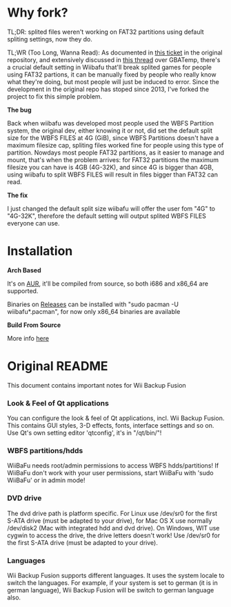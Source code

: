 # Why fork?
TL;DR: splited files weren't working on FAT32 partitions using default spliting settings, now they do.

TL;WR (Too Long, Wanna Read):
As documented in [this ticket](https://sourceforge.net/p/wiibafu/tickets/9/#c208 "this ticket") in the original repository,  and extensively discussed in [this thread](https://gbatemp.net/threads/wii-backup-managers-in-gnu-linux-wbfs-conversion-issues.508655/ "this thread") over GBATemp, there's a crucial default setting in Wiibafu that'll break splited games for people using FAT32 partions, it can be manually fixed by people who really know what they're doing, but most people will just be induced to error. Since the development in the original repo has stoped since 2013, I've forked the project to fix this simple problem.

**The bug**

Back when wiibafu was developed most people used the WBFS Partition system, the original dev, either knowing it or not, did set the default split size for the WBFS FILES at 4G (GiB), since WBFS Partitions doesn't have a maximum filesize cap, spliting files worked fine for people using this type of partition. Nowdays most people FAT32 partitions, as it easier to manage and mount, that's when the problem arrives: for FAT32 partitions the maximum filesize you can have is 4GB (4G-32K), and since 4G is bigger than 4GB, using wiibafu to split WBFS FILES will result in files bigger than FAT32 can read.

**The fix**

I just changed the default split size wiibafu will offer the user fom "4G" to "4G-32K", therefore the default setting will output splited WBFS FILES everyone can use.

# Installation

**Arch Based**

It's on [AUR](https://aur.archlinux.org/packages/wiibafu/ "AUR"), it'll be compiled from source, so both i686 and x86_64 are supported.

Binaries on [Releases](https://github.com/evertonstz/wiibafu/releases "Releases") can be installed with "sudo pacman -U wiibafu*.pacman", for now only x86_64 binaries are available

**Build From Source**

More info [here](https://github.com/evertonstz/wiibafu/blob/master/INSTALL "here")

# Original README
This document contains important notes for Wii Backup Fusion


### Look & Feel of Qt applications

You can configure the look & feel of Qt applications, incl. Wii Backup Fusion.
This contains GUI styles, 3-D effects, fonts, interface settings and so on.
Use Qt's own setting editor 'qtconfig', it's in "<Qt-Dir>/qt/bin/"!


### WBFS partitions/hdds

WiiBaFu needs root/admin permissions to access WBFS hdds/partitions!
If WiiBaFu don't work with your user permissions, start WiiBaFu with
'sudo WiiBaFu' or in admin mode!


### DVD drive

The dvd drive path is platform specific. For Linux use /dev/sr0 for the
first S-ATA drive (must be adapted to your drive), for Mac OS X use normally
/dev/disk2 (Mac with integrated hdd and dvd drive). On Windows, WIT use cygwin
to access the drive, the drive letters doesn't work! Use /dev/sr0 for the
first S-ATA drive (must be adapted to your drive).


### Languages

Wii Backup Fusion supports different languages. It uses the system locale to
switch the languages. For example, if your system is set to german (it is in
german language), Wii Backup Fusion will be switch to german language also.

